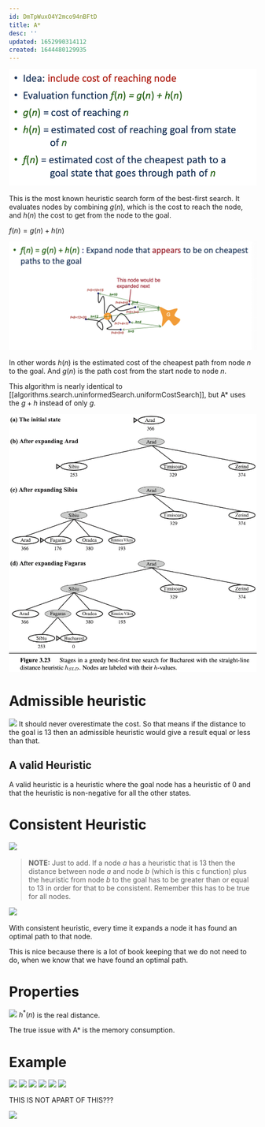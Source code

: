 ```yaml
---
id: DmTpWuxO4Y2mco94nBFtD
title: A*
desc: ''
updated: 1652990314112
created: 1644480129935
---
```

![](./assets/images/2022-02-10-11-37-47.png)

This is the most known heuristic search form of the best-first search. 
It evaluates nodes by combining $g(n)$, which is the cost to reach the node, and $h(n)$ the cost to get from the node to the goal.

$f(n)=g(n)+h(n)$

![](./assets/images/2022-02-10-11-38-12.png)

In other words $h(n)$ is the estimated cost of the cheapest path from node $n$ to the goal. And $g(n)$ is the path cost from the start node to node $n$.

This algorithm is nearly identical to [[algorithms.search.uninformedSearch.uniformCostSearch]], but A* uses the $g+h$ instead of only $g$.

![](./assets/images/2022-02-10-09-07-19.png)


# Admissible heuristic
![](../assets/images/2022-02-10-11-38-48.png)
It should never overestimate the cost. So that means if the distance to the goal is 13 then an admissible heuristic would give a result equal or less than that.

## A valid Heuristic
A valid heuristic is a heuristic where the goal node has a heuristic of 0 and that the heuristic is non-negative for all the other states.

# Consistent Heuristic
![](../assets/images/2022-02-10-11-41-45.png)
>**NOTE:** Just to add. If a node $a$ has a heuristic that is 13 then the distance between node $a$ and node $b$ (which is this c function) plus the heuristic from node $b$ to the goal has to be greater than or equal to 13 in order for that to be consistent. Remember this has to be true for all nodes. 


![](../assets/images/2022-02-10-11-42-20.png)

With consistent heuristic, every time it expands a node it has found an optimal path to that node.

This is nice because there is a lot of book keeping that we do not need to do, when we know that we have found an optimal path.
# Properties
![](../assets/images/2022-02-10-11-42-42.png)
$h^*(n)$ is the real distance.

The true issue with A* is the memory consumption.
# Example
![](../assets/images/2022-02-10-11-39-49.png)
![](../assets/images/2022-02-10-11-39-58.png)
![](../assets/images/2022-02-10-11-40-07.png)
![](../assets/images/2022-02-10-11-40-19.png)
![](../assets/images/2022-02-10-11-40-34.png)
![](../assets/images/2022-02-10-11-40-51.png)

THIS IS NOT APART OF THIS???

![](../assets/images/2022-02-10-09-09-13.png)
